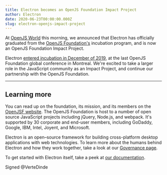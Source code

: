 ```yaml
---
title: Electron becomes an OpenJS Foundation Impact Project
author: Electron
date: 2020-06-23T00:00:00.000Z
slug: electron-openjs-impact-project
---
```

At [OpenJS World](https://events.linuxfoundation.org/openjs-world/) this morning, we announced that Electron has officially graduated from the [OpenJS Foundation's](https://openjsf.org/) incubation program, and is now an OpenJS Foundation Impact Project. 

Electron [entered incubation in December of 2019](https://openjsf.org/blog/2019/12/11/electron-joins-the-openjs-foundation/), at the last OpenJS Foundation global conference in Montreal. We're excited to take a larger role in the JavaScript community as an Impact Project, and continue our partnership with the OpenJS Foundation.

---

## Learning more

You can read up on the foundation, its mission, and its members on the [OpenJSF website](https://www.notion.so/Electron-joins-the-OpenJS-Foundation-d898f12480874e56abe78f29b041fb91#0801fd7e9fa340afbcdce0510ba05f8a). The OpenJS Foundation is host to a number of open source JavaScript projects including jQuery, Node.js, and webpack. It's supported by 30 corporate and end-user members, including GoDaddy, Google, IBM, Intel, Joyent, and Microsoft.

Electron is an open–source framework for building cross-platform desktop applications with web technologies. To learn more about the humans behind Electron and how they work together, take a look at our [Governance page](https://electronjs.org/governance).

To get started with Electron itself, take a peek at [our documentation](https://electronjs.org/docs).

Signed @VerteDinde
